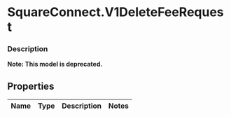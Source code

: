 # SquareConnect.V1DeleteFeeRequest

### Description
**Note: This model is deprecated.**



## Properties
Name | Type | Description | Notes
------------ | ------------- | ------------- | -------------


